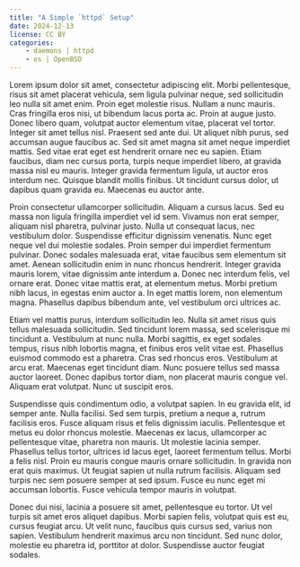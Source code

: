 ```yaml
---
title: "A Simple `httpd` Setup"
date: 2024-12-13
license: CC BY
categories:
    - daemons | httpd
    - os | OpenBSD
---
```


Lorem ipsum dolor sit amet, consectetur adipiscing elit. Morbi pellentesque, risus sit amet placerat vehicula, sem ligula pulvinar neque, sed sollicitudin leo nulla sit amet enim. Proin eget molestie risus. Nullam a nunc mauris. Cras fringilla eros nisi, ut bibendum lacus porta ac. Proin at augue justo. Donec libero quam, volutpat auctor elementum vitae, placerat vel tortor. Integer sit amet tellus nisl. Praesent sed ante dui. Ut aliquet nibh purus, sed accumsan augue faucibus ac. Sed sit amet magna sit amet neque imperdiet mattis. Sed vitae erat eget est hendrerit ornare nec eu sapien. Etiam faucibus, diam nec cursus porta, turpis neque imperdiet libero, at gravida massa nisl eu mauris. Integer gravida fermentum ligula, ut auctor eros interdum nec. Quisque blandit mollis finibus. Ut tincidunt cursus dolor, ut dapibus quam gravida eu. Maecenas eu auctor ante.

Proin consectetur ullamcorper sollicitudin. Aliquam a cursus lacus. Sed eu massa non ligula fringilla imperdiet vel id sem. Vivamus non erat semper, aliquam nisl pharetra, pulvinar justo. Nulla ut consequat lacus, nec vestibulum dolor. Suspendisse efficitur dignissim venenatis. Nunc eget neque vel dui molestie sodales. Proin semper dui imperdiet fermentum pulvinar. Donec sodales malesuada erat, vitae faucibus sem elementum sit amet. Aenean sollicitudin enim in nunc rhoncus hendrerit. Integer gravida mauris lorem, vitae dignissim ante interdum a. Donec nec interdum felis, vel ornare erat. Donec vitae mattis erat, at elementum metus. Morbi pretium nibh lacus, in egestas enim auctor a. In eget mattis lorem, non elementum magna. Phasellus dapibus bibendum ante, vel vestibulum orci ultrices ac.

Etiam vel mattis purus, interdum sollicitudin leo. Nulla sit amet risus quis tellus malesuada sollicitudin. Sed tincidunt lorem massa, sed scelerisque mi tincidunt a. Vestibulum at nunc nulla. Morbi sagittis, ex eget sodales tempus, risus nibh lobortis magna, et finibus eros velit vitae est. Phasellus euismod commodo est a pharetra. Cras sed rhoncus eros. Vestibulum at arcu erat. Maecenas eget tincidunt diam. Nunc posuere tellus sed massa auctor laoreet. Donec dapibus tortor diam, non placerat mauris congue vel. Aliquam erat volutpat. Nunc ut suscipit eros.

Suspendisse quis condimentum odio, a volutpat sapien. In eu gravida elit, id semper ante. Nulla facilisi. Sed sem turpis, pretium a neque a, rutrum facilisis eros. Fusce aliquam risus et felis dignissim iaculis. Pellentesque et metus eu dolor rhoncus molestie. Maecenas ex lacus, ullamcorper ac pellentesque vitae, pharetra non mauris. Ut molestie lacinia semper. Phasellus tellus tortor, ultrices id lacus eget, laoreet fermentum tellus. Morbi a felis nisl. Proin eu mauris congue mauris ornare sollicitudin. In gravida non erat quis maximus. Ut feugiat sapien ut nulla rutrum facilisis. Aliquam sed turpis nec sem posuere semper at sed ipsum. Fusce eu nunc eget mi accumsan lobortis. Fusce vehicula tempor mauris in volutpat.

Donec dui nisi, lacinia a posuere sit amet, pellentesque eu tortor. Ut vel turpis sit amet eros aliquet dapibus. Morbi sapien felis, volutpat quis est eu, cursus feugiat arcu. Ut velit nunc, faucibus quis cursus sed, varius non sapien. Vestibulum hendrerit maximus arcu non tincidunt. Sed nunc dolor, molestie eu pharetra id, porttitor at dolor. Suspendisse auctor feugiat sodales. 
